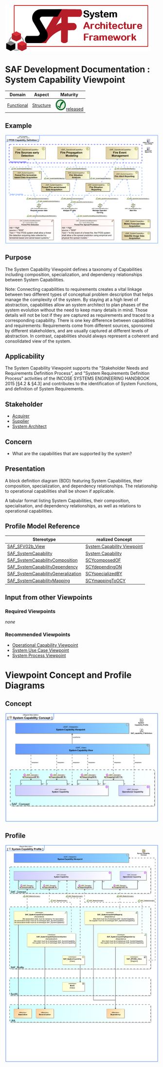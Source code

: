 ![System Architecture Framework](../../diagrams/Logo_SAF.png)
# SAF Development Documentation : System Capability Viewpoint
|**Domain**|**Aspect**|**Maturity**|
| --- | --- | --- |
|[Functional](../../domains.md#Domain-Functional)|[Structure](../../aspects.md#Aspect-Structure)|![Released](../../diagrams/Symbol_confirmed.svg.png )[released](../../using-saf/maturity.md#released)|
## Example
![FFDS Capability Definition](../../diagrams/FFDS-Capability-Definition.svg)
## Purpose
The System Capability Viewpoint defines a taxonomy of Capabilities including composition, specialization, and dependency relationships between System Capabilities.

Note: Connecting capabilities to requirements creates a vital linkage between two different types of conceptual problem description that helps manage the complexity of the system. By staying at a high level of abstraction, capabilities allow an system architect to plan phases of the system evolution without the need to keep many details in mind. Those details will not be lost if they are captured as requirements and traced to a corresponding capability. There is one key difference between capabilities and requirements: Requirements come from different sources, sponsored by different stakeholders, and are usually captured at different levels of abstraction. In contrast, capabilities should always represent a coherent and consolidated view of the system.
## Applicability
The System Capability Viewpoint supports the "Stakeholder Needs and Requirements Definition Process", and "System Requirements Definition Process" activities of the INCOSE SYSTEMS ENGINEERING HANDBOOK 2015 [§4.2 & §4.3] and contributes to the identification of System Functions, and definition of System Requirements.
## Stakeholder
* [Acquirer](../../stakeholders.md#Acquirer)
* [Supplier](../../stakeholders.md#Supplier)
* [System Architect](../../stakeholders.md#System-Architect)
## Concern
* What are the capabilities that are supported by the system?
## Presentation
A block definition diagram (BDD) featuring System Capabilities, their composition, specialization, and dependency relationships. The relationship to operational capabilities shall be shown if applicable.

A tabular format listing System Capabilities, their composition, specialisation, and dependency relationships, as well as relations to operational capabilities.

## Profile Model Reference
|Stereotype | realized Concept|
|---|---|
|[SAF_SFV02b_View](../../stereotypes.md#SAF_SFV02b_View)|[System Capability Viewpoint](../concept/concepts.md#System-Capability-Viewpoint)|
|[SAF_SystemCapability](../../stereotypes.md#SAF_SystemCapability)|[System Capability](../concept/concepts.md#System-Capability)|
|[SAF_SystemCapabilityComposition](../../stereotypes.md#SAF_SystemCapabilityComposition)|[SCYcomposedOF](../concept/concepts.md#SCYcomposedOF)|
|[SAF_SystemCapabilityDependency](../../stereotypes.md#SAF_SystemCapabilityDependency)|[SCYdependingON](../concept/concepts.md#SCYdependingON)|
|[SAF_SystemCapabilityGeneralization](../../stereotypes.md#SAF_SystemCapabilityGeneralization)|[SCYspecializedBY](../concept/concepts.md#SCYspecializedBY)|
|[SAF_SystemCapabilityMapping](../../stereotypes.md#SAF_SystemCapabilityMapping)|[SCYmappingToOCY](../concept/concepts.md#SCYmappingToOCY)|
## Input from other Viewpoints
### Required Viewpoints
*none*
### Recommended Viewpoints
* [Operational Capability Viewpoint](Operational-Capability-Viewpoint.md)
* [System Use Case Viewpoint](System-Use-Case-Viewpoint.md)
* [System Process Viewpoint](System-Process-Viewpoint.md)
# Viewpoint Concept and Profile Diagrams
## Concept
![System Capability Concept](diagrams/System-Capability-Concept.svg)
## Profile
![System Capability Profile](diagrams/System-Capability-Profile.svg)
